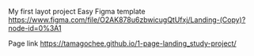 My first layot project
Easy Figma template 
https://www.figma.com/file/O2AK878u6zbwicugQtUfxj/Landing-(Copy)?node-id=0%3A1

Page link https://tamagochee.github.io/1-page-landing_study-project/
